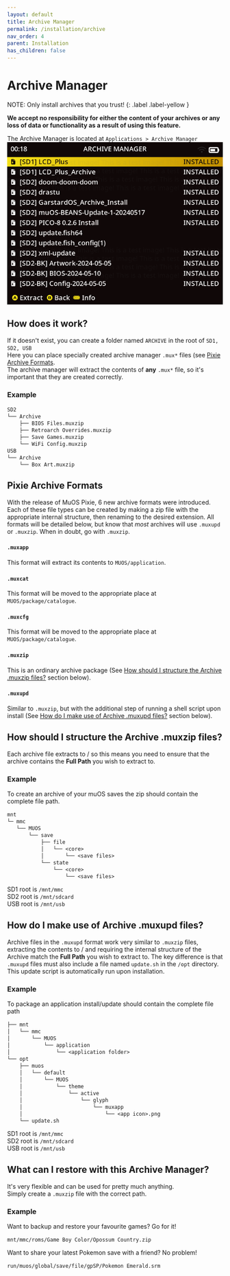 ```yaml
---
layout: default
title: Archive Manager
permalink: /installation/archive
nav_order: 4
parent: Installation
has_children: false
---
```


# Archive Manager

NOTE: Only install archives that you trust!
{: .label .label-yellow }

**We accept no responsibility for either the content of your archives or any loss of data or functionality as a result
of using this feature.**

The Archive Manager is located at `Applications > Archive Manager`
![](assets/images/archive.png)

## How does it work?

If it doesn't exist, you can create a folder named `ARCHIVE` in the root of `SD1, SD2, USB`   
Here you can place specially created archive manager `.mux*` files (see [Pixie Archive Formats](#pixie-archive-formats).  
The archive manager will extract the contents of **any** `.mux*` file, so it's important that they are created correctly.

### Example

```
SD2
└── Archive
    ├── BIOS Files.muxzip
    ├── Retroarch Overrides.muxzip
    ├── Save Games.muxzip
    └── WiFi Config.muxzip
USB
└── Archive
    └── Box Art.muxzip
```

## Pixie Archive Formats

With the release of MuOS Pixie, 6 new archive formats were introduced. Each of these file types can be created by making a zip file with the appropriate internal structure, then renaming to the desired extension. All formats will be detailed below, but know that *most* archives will use `.muxupd` or `.muxzip`. When in doubt, go with `.muxzip`.

#### `.muxapp`

This format will extract its contents to `MUOS/application`.

#### `.muxcat`

This format will be moved to the appropriate place at `MUOS/package/catalogue`.

#### `.muxcfg`

This format will be moved to the appropriate place at `MUOS/package/catalogue`.

#### `.muxzip`
This is an ordinary archive package (See [How should I structure the Archive .muxzip files?](##how-should-i-structure-the-archive-muxzip-files) section below).
#### `.muxupd`
Similar to `.muxzip`, but with the additional step of running a shell script upon install (See [How do I make use of Archive .muxupd files?](##how-do-i-make-use-of-archive-muxupd-files) section below).



## How should I structure the Archive .muxzip files?

Each archive file extracts to / so this means you need to ensure that the archive contains the **Full Path** you wish to
extract to.

### Example

To create an archive of your muOS saves the zip should contain the complete file path.

```
mnt
└─ mmc
   └── MUOS
       └── save
           ├── file
           │   └── <core>
           │       └── <save files>
           └── state
               └── <core>
                   └── <save files>
```

SD1 root is `/mnt/mmc`   
SD2 root is `/mnt/sdcard`   
USB root is `/mnt/usb`

## How do I make use of Archive .muxupd files?

Archive files in the `.muxupd` format work very similar to `.muxzip` files, extracting the contents to / and requiring the internal structure of the Archive match the **Full Path** you wish to extract to. The key difference is that `.muxupd` files must also include a file named `update.sh` in the `/opt` directory. This update script is automatically run upon installation.

### Example
To package an application install/update should contain the complete file path

```
├── mnt
│   └── mmc
│       └── MUOS
│           └── application
│               └── <application folder>
└── opt
    ├── muos
    │   └── default
    │       └── MUOS
    │           └── theme
    │               └── active
    │                   └── glyph
    │                       └── muxapp
    │                           └── <app icon>.png
    └── update.sh
```

SD1 root is `/mnt/mmc`   
SD2 root is `/mnt/sdcard`   
USB root is `/mnt/usb`

## What can I restore with this Archive Manager?

It's very flexible and can be used for pretty much anything.  
Simply create a `.muxzip` file with the correct path.

### Example

Want to backup and restore your favourite games? Go for it!

```
mnt/mmc/roms/Game Boy Color/Opossum Country.zip
```

Want to share your latest Pokemon save with a friend? No problem!

```
run/muos/global/save/file/gpSP/Pokemon Emerald.srm
```
